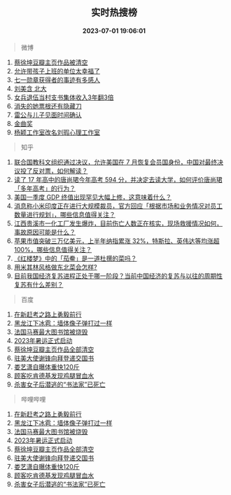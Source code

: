 <div align="center"><h2>实时热搜榜</h2><h4>2023-07-01 19:06:01</h4></div>

> 微博  

1. [蔡徐坤豆瓣主页作品被清空](https://s.weibo.com/weibo?q=%23%E8%94%A1%E5%BE%90%E5%9D%A4%E8%B1%86%E7%93%A3%E4%B8%BB%E9%A1%B5%E4%BD%9C%E5%93%81%E8%A2%AB%E6%B8%85%E7%A9%BA%23&t=31&band_rank=1&Refer=top)<br />
2. [允许带孩子上班的单位太幸福了](https://s.weibo.com/weibo?q=%23%E5%85%81%E8%AE%B8%E5%B8%A6%E5%AD%A9%E5%AD%90%E4%B8%8A%E7%8F%AD%E7%9A%84%E5%8D%95%E4%BD%8D%E5%A4%AA%E5%B9%B8%E7%A6%8F%E4%BA%86%23&t=31&band_rank=2&Refer=top)<br />
3. [七一勋章获得者的事迹有多感人](https://s.weibo.com/weibo?q=%23%E4%B8%83%E4%B8%80%E5%8B%8B%E7%AB%A0%E8%8E%B7%E5%BE%97%E8%80%85%E7%9A%84%E4%BA%8B%E8%BF%B9%E6%9C%89%E5%A4%9A%E6%84%9F%E4%BA%BA%23&t=31&band_rank=3&Refer=top)<br />
4. [刘美含 北大](https://s.weibo.com/weibo?q=%E5%88%98%E7%BE%8E%E5%90%AB%20%E5%8C%97%E5%A4%A7&t=31&band_rank=4&Refer=top)<br />
5. [女兵退伍当村支书集体收入3年翻3倍](https://s.weibo.com/weibo?q=%23%E5%A5%B3%E5%85%B5%E9%80%80%E4%BC%8D%E5%BD%93%E6%9D%91%E6%94%AF%E4%B9%A6%E9%9B%86%E4%BD%93%E6%94%B6%E5%85%A53%E5%B9%B4%E7%BF%BB3%E5%80%8D%23&t=31&band_rank=5&Refer=top)<br />
6. [消失的她票根还有隐藏刀](https://s.weibo.com/weibo?q=%23%E6%B6%88%E5%A4%B1%E7%9A%84%E5%A5%B9%E7%A5%A8%E6%A0%B9%E8%BF%98%E6%9C%89%E9%9A%90%E8%97%8F%E5%88%80%23&t=31&band_rank=6&Refer=top)<br />
7. [雷公与儿子见面时间确认](https://s.weibo.com/weibo?q=%23%E9%9B%B7%E5%85%AC%E4%B8%8E%E5%84%BF%E5%AD%90%E8%A7%81%E9%9D%A2%E6%97%B6%E9%97%B4%E7%A1%AE%E8%AE%A4%23&t=31&band_rank=7&Refer=top)<br />
8. [金曲奖](https://s.weibo.com/weibo?q=%E9%87%91%E6%9B%B2%E5%A5%96&t=31&band_rank=8&Refer=top)<br />
9. [杨颖工作室改名刘瑕心理工作室](https://s.weibo.com/weibo?q=%23%E6%9D%A8%E9%A2%96%E5%B7%A5%E4%BD%9C%E5%AE%A4%E6%94%B9%E5%90%8D%E5%88%98%E7%91%95%E5%BF%83%E7%90%86%E5%B7%A5%E4%BD%9C%E5%AE%A4%23&t=31&band_rank=9&Refer=top)<br />

> 知乎  

1. [联合国教科文组织通过决议，允许美国在 7 月恢复会员国身份，中国对最终决议投了反对票，如何解读？](https://www.zhihu.com/question/609689310)<br />
2. [读了 17 年高中的唐尚珺今年高考 594 分，并决定去读大学，如何评价唐尚珺「多年高考」的行为？](https://www.zhihu.com/question/609651139)<br />
3. [美国一季度 GDP 终值出现罕见大幅上修，这意味着什么？](https://www.zhihu.com/question/609552412)<br />
4. [消息称小米印度正在进行大规模裁员，官方回应「根据市场和业务情况对员工数量进行规划」，哪些信息值得关注？](https://www.zhihu.com/question/609615935)<br />
5. [江西贵溪市一化工厂发生爆炸，目前伤亡人数正在核实，现场救援情况如何，事故原因可能是什么？](https://www.zhihu.com/question/609772825)<br />
6. [苹果市值突破三万亿美元，上半年纳指累涨 32%，特斯拉、英伟达等均涨超 100%，哪些信息值得关注？](https://www.zhihu.com/question/609751052)<br />
7. [《红楼梦》中的「茄鲞」是一道杜撰的菜吗？](https://www.zhihu.com/question/25353387)<br />
8. [用米其林风格做东北菜会怎样?](https://www.zhihu.com/question/537470547)<br />
9. [目前我国经济复苏进程正处于哪一阶段？当前中国经济的复苏与以往的周期性复苏有什么差别？](https://www.zhihu.com/question/609606249)<br />

> 百度  

1. [在新赶考之路上勇毅前行](https://www.baidu.com/s?wd=%E5%9C%A8%E6%96%B0%E8%B5%B6%E8%80%83%E4%B9%8B%E8%B7%AF%E4%B8%8A%E5%8B%87%E6%AF%85%E5%89%8D%E8%A1%8C&sa=fyb_news&rsv_dl=fyb_news)<br />
2. [黑龙江下冰雹：墙体像子弹打过一样](https://www.baidu.com/s?wd=%E9%BB%91%E9%BE%99%E6%B1%9F%E4%B8%8B%E5%86%B0%E9%9B%B9%EF%BC%9A%E5%A2%99%E4%BD%93%E5%83%8F%E5%AD%90%E5%BC%B9%E6%89%93%E8%BF%87%E4%B8%80%E6%A0%B7&sa=fyb_news&rsv_dl=fyb_news)<br />
3. [法国马赛最大图书馆被烧毁](https://www.baidu.com/s?wd=%E6%B3%95%E5%9B%BD%E9%A9%AC%E8%B5%9B%E6%9C%80%E5%A4%A7%E5%9B%BE%E4%B9%A6%E9%A6%86%E8%A2%AB%E7%83%A7%E6%AF%81&sa=fyb_news&rsv_dl=fyb_news)<br />
4. [2023年暑运正式启动](https://www.baidu.com/s?wd=2023%E5%B9%B4%E6%9A%91%E8%BF%90%E6%AD%A3%E5%BC%8F%E5%90%AF%E5%8A%A8&sa=fyb_news&rsv_dl=fyb_news)<br />
5. [蔡徐坤豆瓣主页作品全部清空](https://www.baidu.com/s?wd=%E8%94%A1%E5%BE%90%E5%9D%A4%E8%B1%86%E7%93%A3%E4%B8%BB%E9%A1%B5%E4%BD%9C%E5%93%81%E5%85%A8%E9%83%A8%E6%B8%85%E7%A9%BA&sa=fyb_news&rsv_dl=fyb_news)<br />
6. [驻美大使谢锋向拜登递交国书](https://www.baidu.com/s?wd=%E9%A9%BB%E7%BE%8E%E5%A4%A7%E4%BD%BF%E8%B0%A2%E9%94%8B%E5%90%91%E6%8B%9C%E7%99%BB%E9%80%92%E4%BA%A4%E5%9B%BD%E4%B9%A6&sa=fyb_news&rsv_dl=fyb_news)<br />
7. [娄艺潇自曝体重快120斤](https://www.baidu.com/s?wd=%E5%A8%84%E8%89%BA%E6%BD%87%E8%87%AA%E6%9B%9D%E4%BD%93%E9%87%8D%E5%BF%AB120%E6%96%A4&sa=fyb_news&rsv_dl=fyb_news)<br />
8. [顾客吃肯德基发现鸡腿冒血水](https://www.baidu.com/s?wd=%E9%A1%BE%E5%AE%A2%E5%90%83%E8%82%AF%E5%BE%B7%E5%9F%BA%E5%8F%91%E7%8E%B0%E9%B8%A1%E8%85%BF%E5%86%92%E8%A1%80%E6%B0%B4&sa=fyb_news&rsv_dl=fyb_news)<br />
9. [杀害女子后潜逃的“书法家”已死亡](https://www.baidu.com/s?wd=%E6%9D%80%E5%AE%B3%E5%A5%B3%E5%AD%90%E5%90%8E%E6%BD%9C%E9%80%83%E7%9A%84%E2%80%9C%E4%B9%A6%E6%B3%95%E5%AE%B6%E2%80%9D%E5%B7%B2%E6%AD%BB%E4%BA%A1&sa=fyb_news&rsv_dl=fyb_news)<br />

> 哔哩哔哩  

1. [在新赶考之路上勇毅前行](https://www.baidu.com/s?wd=%E5%9C%A8%E6%96%B0%E8%B5%B6%E8%80%83%E4%B9%8B%E8%B7%AF%E4%B8%8A%E5%8B%87%E6%AF%85%E5%89%8D%E8%A1%8C&sa=fyb_news&rsv_dl=fyb_news)<br />
2. [黑龙江下冰雹：墙体像子弹打过一样](https://www.baidu.com/s?wd=%E9%BB%91%E9%BE%99%E6%B1%9F%E4%B8%8B%E5%86%B0%E9%9B%B9%EF%BC%9A%E5%A2%99%E4%BD%93%E5%83%8F%E5%AD%90%E5%BC%B9%E6%89%93%E8%BF%87%E4%B8%80%E6%A0%B7&sa=fyb_news&rsv_dl=fyb_news)<br />
3. [法国马赛最大图书馆被烧毁](https://www.baidu.com/s?wd=%E6%B3%95%E5%9B%BD%E9%A9%AC%E8%B5%9B%E6%9C%80%E5%A4%A7%E5%9B%BE%E4%B9%A6%E9%A6%86%E8%A2%AB%E7%83%A7%E6%AF%81&sa=fyb_news&rsv_dl=fyb_news)<br />
4. [2023年暑运正式启动](https://www.baidu.com/s?wd=2023%E5%B9%B4%E6%9A%91%E8%BF%90%E6%AD%A3%E5%BC%8F%E5%90%AF%E5%8A%A8&sa=fyb_news&rsv_dl=fyb_news)<br />
5. [蔡徐坤豆瓣主页作品全部清空](https://www.baidu.com/s?wd=%E8%94%A1%E5%BE%90%E5%9D%A4%E8%B1%86%E7%93%A3%E4%B8%BB%E9%A1%B5%E4%BD%9C%E5%93%81%E5%85%A8%E9%83%A8%E6%B8%85%E7%A9%BA&sa=fyb_news&rsv_dl=fyb_news)<br />
6. [驻美大使谢锋向拜登递交国书](https://www.baidu.com/s?wd=%E9%A9%BB%E7%BE%8E%E5%A4%A7%E4%BD%BF%E8%B0%A2%E9%94%8B%E5%90%91%E6%8B%9C%E7%99%BB%E9%80%92%E4%BA%A4%E5%9B%BD%E4%B9%A6&sa=fyb_news&rsv_dl=fyb_news)<br />
7. [娄艺潇自曝体重快120斤](https://www.baidu.com/s?wd=%E5%A8%84%E8%89%BA%E6%BD%87%E8%87%AA%E6%9B%9D%E4%BD%93%E9%87%8D%E5%BF%AB120%E6%96%A4&sa=fyb_news&rsv_dl=fyb_news)<br />
8. [顾客吃肯德基发现鸡腿冒血水](https://www.baidu.com/s?wd=%E9%A1%BE%E5%AE%A2%E5%90%83%E8%82%AF%E5%BE%B7%E5%9F%BA%E5%8F%91%E7%8E%B0%E9%B8%A1%E8%85%BF%E5%86%92%E8%A1%80%E6%B0%B4&sa=fyb_news&rsv_dl=fyb_news)<br />
9. [杀害女子后潜逃的“书法家”已死亡](https://www.baidu.com/s?wd=%E6%9D%80%E5%AE%B3%E5%A5%B3%E5%AD%90%E5%90%8E%E6%BD%9C%E9%80%83%E7%9A%84%E2%80%9C%E4%B9%A6%E6%B3%95%E5%AE%B6%E2%80%9D%E5%B7%B2%E6%AD%BB%E4%BA%A1&sa=fyb_news&rsv_dl=fyb_news)<br />

